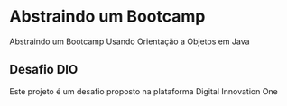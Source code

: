 # Abstraindo um Bootcamp
 Abstraindo um Bootcamp Usando Orientação a Objetos em Java

 ## Desafio DIO

Este projeto é um desafio proposto na plataforma Digital Innovation One
